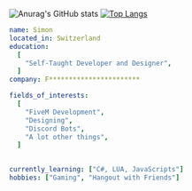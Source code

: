 ![Anurag's GitHub stats](https://github-readme-stats.vercel.app/api?username=Susivager&show_icons=true&theme=transparent)
[![Top Langs](https://github-readme-stats.vercel.app/api/top-langs/?username=Susivager&langs_count=8)](https://github.com/anuraghazra/github-readme-stats)


```yaml
name: Simon
located_in: Switzerland
education:
  [
    "Self-Taught Developer and Designer",
  ]
company: F***********************

fields_of_interests:
  [
    "FiveM Development",
    "Designing",
    "Discord Bots",
    "A lot other things",
  ]

  
currently_learning: ["C#, LUA, JavaScripts"]
hobbies: ["Gaming", "Hangout with Friends"]
```
  
